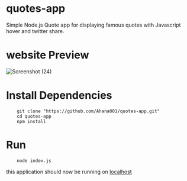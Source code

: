 # quotes-app
Simple Node.js Quote app for displaying famous quotes with Javascript hover and twitter share.

# website Preview
![Screenshot (24)](https://user-images.githubusercontent.com/50478681/151951591-41c24d55-c1c6-4613-8ec4-1500f709e3d5.png)

# Install Dependencies
        git clone "https://github.com/Ahana001/quotes-app.git"
        cd quotes-app
        npm install 

# Run
        node index.js
      
this application should now be running on [localhost](http://localhost:3000/)
